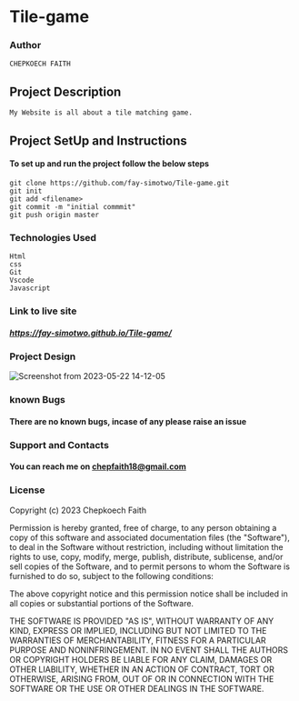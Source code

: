 # Tile-game
### Author 
``` 
CHEPKOECH FAITH

```
## Project Description
```
My Website is all about a tile matching game.
```

## Project SetUp and Instructions
#### To set up and run the project follow the below steps

```
git clone https://github.com/fay-simotwo/Tile-game.git
git init
git add <filename>
git commit -m "initial commmit"
git push origin master

```
### Technologies Used
```
Html
css
Git 
Vscode
Javascript

```

### Link to live site
##### https://fay-simotwo.github.io/Tile-game/

### Project Design
![Screenshot from 2023-05-22 14-12-05](https://github.com/fay-simotwo/Tile-game/assets/117070967/e9cdb03d-561e-4971-90ac-699b3b65d599)
### known Bugs
#### There are no known bugs, incase of any please raise an issue

### Support and Contacts

#### You can reach me on chepfaith18@gmail.com
### License

Copyright (c) 2023 Chepkoech Faith

Permission is hereby granted, free of charge, to any person obtaining a copy
of this software and associated documentation files (the "Software"), to deal
in the Software without restriction, including without limitation the rights
to use, copy, modify, merge, publish, distribute, sublicense, and/or sell
copies of the Software, and to permit persons to whom the Software is
furnished to do so, subject to the following conditions:

The above copyright notice and this permission notice shall be included in all
copies or substantial portions of the Software.

THE SOFTWARE IS PROVIDED "AS IS", WITHOUT WARRANTY OF ANY KIND, EXPRESS OR
IMPLIED, INCLUDING BUT NOT LIMITED TO THE WARRANTIES OF MERCHANTABILITY,
FITNESS FOR A PARTICULAR PURPOSE AND NONINFRINGEMENT. IN NO EVENT SHALL THE
AUTHORS OR COPYRIGHT HOLDERS BE LIABLE FOR ANY CLAIM, DAMAGES OR OTHER
LIABILITY, WHETHER IN AN ACTION OF CONTRACT, TORT OR OTHERWISE, ARISING FROM,
OUT OF OR IN CONNECTION WITH THE SOFTWARE OR THE USE OR OTHER DEALINGS IN THE
SOFTWARE.